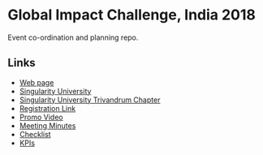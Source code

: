 # Global Impact Challenge, India 2018

Event co-ordination and planning repo.

## Links

- [Web page][web]
- [Singularity University][su]
- [Singularity University Trivandrum Chapter][sutrv]
- [Registration Link][reg]
- [Promo Video][video]
- [Meeting Minutes][Minutes]
- [Checklist][Checklist]
- [KPIs][KPIs]

[web]: a
[su]: https://su.org/
[sutrv]: a
[reg]: a
[video]: a
[Minutes]: https://github.com/su-trivandrum/GIC-india-2018/tree/master/minutes
[Checklist]: https://github.com/su-trivandrum/GIC-india-2018/blob/master/checklist.md
[KPIs]: https://github.com/su-trivandrum/GIC-india-2018/blob/master/checklist.md

